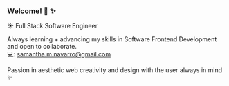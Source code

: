 ### Welcome!  🤍 ✨

☀️ Full Stack Software Engineer


Always learning + advancing my skills in Software Frontend Development and open to collaborate.
<br>
💻: samantha.m.navarro@gmail.com

Passion in aesthetic web creativity and design with the user always in mind ✨

<!--
**samantha-navarro/samantha-navarro** is a ✨ _special_ ✨ repository because its `README.md` (this file) appears on your GitHub profile.

Here are some ideas to get you started:

- 🔭 I’m currently working on ...
- 🌱 I’m currently learning ...
- 👯 I’m looking to collaborate on ...
- 🤔 I’m looking for help with ...
- 💬 Ask me about ...
- 📫 How to reach me: ...
- 😄 Pronouns: ...
- ⚡ Fun fact: ...
-->
